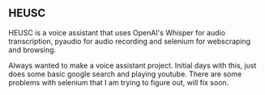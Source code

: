 ## HEUSC

HEUSC is a voice assistant that uses OpenAI's Whisper for audio transcription, pyaudio for audio recording and selenium for webscraping and browsing.

Always wanted to make a voice assistant project. Initial days with this, just does some basic google search and playing youtube. There are some problems with selenium that I am trying to figure out, will fix soon.
